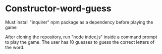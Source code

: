 # Constructor-word-guess

Must install "inquirer" npm package as a dependency before playing the game

After cloning the repository, run "node index.js" inside a command prompt to play the game. The user has 10 guesses to guess the correct letters of the word.
